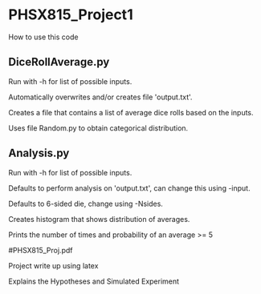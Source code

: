 # PHSX815_Project1

How to use this code

## DiceRollAverage.py

Run with -h for list of possible inputs.

Automatically overwrites and/or creates file 'output.txt'.

Creates a file that contains a list of average dice rolls based on the inputs.

Uses file Random.py to obtain categorical distribution.

## Analysis.py

Run with -h for list of possible inputs.

Defaults to perform analysis on 'output.txt', can change this using -input.

Defaults to 6-sided die, change using -Nsides.

Creates histogram that shows distribution of averages.

Prints the number of times and probability of an average >= 5

#PHSX815_Proj.pdf

Project write up using latex

Explains the Hypotheses and Simulated Experiment

